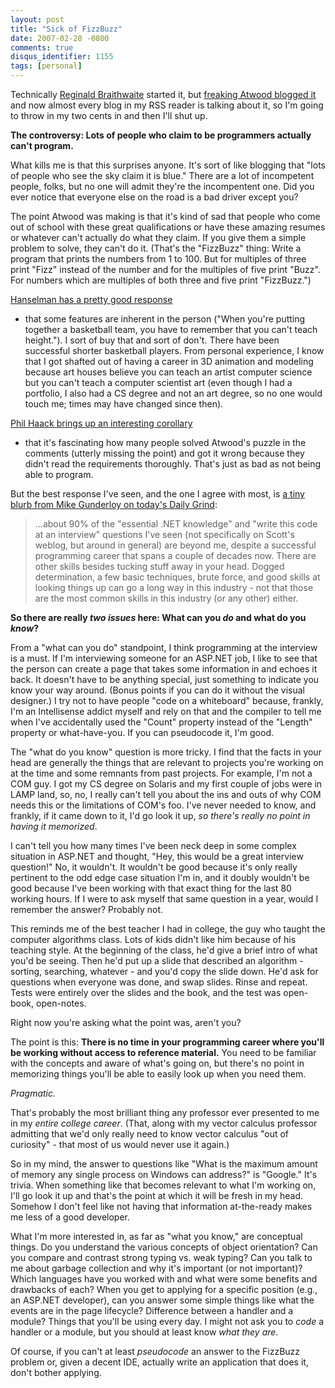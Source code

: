 ```yaml
---
layout: post
title: "Sick of FizzBuzz"
date: 2007-02-28 -0800
comments: true
disqus_identifier: 1155
tags: [personal]
---
```

Technically [Reginald
Braithwaite](http://weblog.raganwald.com/2007/01/dont-overthink-fizzbuzz.html)
started it, but [freaking Atwood blogged
it](http://www.codinghorror.com/blog/archives/000781.html) and now
almost every blog in my RSS reader is talking about it, so I'm going to
throw in my two cents in and then I'll shut up.

 **The controversy: Lots of people who claim to be programmers actually
can't program.**

 What kills me is that this surprises anyone. It's sort of like blogging
that "lots of people who see the sky claim it is blue." There are a lot
of incompetent people, folks, but no one will admit they're the
incompentent one. Did you ever notice that everyone else on the road is
a bad driver except you?

 The point Atwood was making is that it's kind of sad that people who
come out of school with these great qualifications or have these amazing
resumes or whatever can't actually do what they claim. If you give them
a simple problem to solve, they can't do it. (That's the "FizzBuzz"
thing: Write a program that prints the numbers from 1 to 100. But for
multiples of three print "Fizz" instead of the number and for the
multiples of five print "Buzz". For numbers which are multiples of both
three and five print "FizzBuzz.")

 [Hanselman has a pretty good
response](http://www.hanselman.com/blog/YouCantTeachHeightMeasuringProgrammerCompetenceViaFizzBuzz.aspx)

- that some features are inherent in the person ("When you're putting
together a basketball team, you have to remember that you can't teach
height."). I sort of buy that and sort of don't. There have been
successful shorter basketball players. From personal experience, I know
that I got shafted out of having a career in 3D animation and modeling
because art houses believe you can teach an artist computer science but
you can't teach a computer scientist art (even though I had a portfolio,
I also had a CS degree and not an art degree, so no one would touch me;
times may have changed since then).

 [Phil Haack brings up an interesting
corollary](http://haacked.com/archive/2007/02/27/Why_Cant_Programmers._Read.aspx)

- that it's fascinating how many people solved Atwood's puzzle in the
comments (utterly missing the point) and got it wrong because they
didn't read the requirements thoroughly. That's just as bad as not being
able to program.

 But the best response I've seen, and the one I agree with most, is [a
tiny blurb from Mike Gunderloy on today's Daily
Grind](http://www.larkware.com/dg7/TheDailyGrind1088.aspx):

> ...about 90% of the "essential .NET knowledge" and "write this code at
> an interview" questions I've seen (not specifically on Scott's weblog,
> but around in general) are beyond me, despite a successful programming
> career that spans a couple of decades now. There are other skills
> besides tucking stuff away in your head. Dogged determination, a few
> basic techniques, brute force, and good skills at looking things up
> can go a long way in this industry - not that those are the most
> common skills in this industry (or any other) either.

 **So there are really *two issues* here: What can you *do* and what do
you *know*?**

 From a "what can you do" standpoint, I think programming at the
interview is a must. If I'm interviewing someone for an ASP.NET job, I
like to see that the person can create a page that takes some
information in and echoes it back. It doesn't have to be anything
special, just something to indicate you know your way around. (Bonus
points if you can do it without the visual designer.) I try not to have
people "code on a whiteboard" because, frankly, I'm an Intellisense
addict myself and rely on that and the compiler to tell me when I've
accidentally used the "Count" property instead of the "Length" property
or what-have-you. If you can pseudocode it, I'm good.

 The "what do you know" question is more tricky. I find that the facts
in your head are generally the things that are relevant to projects
you're working on at the time and some remnants from past projects. For
example, I'm not a COM guy. I got my CS degree on Solaris and my first
couple of jobs were in LAMP land, so, no, I really can't tell you about
the ins and outs of why COM needs this or the limitations of COM's foo.
I've never needed to know, and frankly, if it came down to it, I'd go
look it up, *so there's really no point in having it memorized*.

 I can't tell you how many times I've been neck deep in some complex
situation in ASP.NET and thought, "Hey, this would be a great interview
question!" No, it wouldn't. It wouldn't be good because it's only really
pertinent to the odd edge case situation I'm in, and it doubly wouldn't
be good because I've been working with that exact thing for the last 80
working hours. If I were to ask myself that same question in a year,
would I remember the answer? Probably not.

 This reminds me of the best teacher I had in college, the guy who
taught the computer algorithms class. Lots of kids didn't like him
because of his teaching style. At the beginning of the class, he'd give
a brief intro of what you'd be seeing. Then he'd put up a slide that
described an algorithm - sorting, searching, whatever - and you'd copy
the slide down. He'd ask for questions when everyone was done, and swap
slides. Rinse and repeat. Tests were entirely over the slides and the
book, and the test was open-book, open-notes.

 Right now you're asking what the point was, aren't you?

 The point is this: **There is no time in your programming career where
you'll be working without access to reference material.** You need to be
familiar with the concepts and aware of what's going on, but there's no
point in memorizing things you'll be able to easily look up when you
need them.

 *Pragmatic.*

 That's probably the most brilliant thing any professor ever presented
to me in my *entire college career*. (That, along with my vector
calculus professor admitting that we'd only really need to know vector
calculus "out of curiosity" - that most of us would never use it
again.)

 So in my mind, the answer to questions like "What is the maximum amount
of memory any single process on Windows can address?" is "Google." It's
trivia. When something like that becomes relevant to what I'm working
on, I'll go look it up and that's the point at which it will be fresh in
my head. Somehow I don't feel like not having that information
at-the-ready makes me less of a good developer.

 What I'm more interested in, as far as "what you know," are conceptual
things. Do you understand the various concepts of object orientation?
Can you compare and contrast strong typing vs. weak typing? Can you talk
to me about garbage collection and why it's important (or not
important)? Which languages have you worked with and what were some
benefits and drawbacks of each? When you get to applying for a specific
position (e.g., an ASP.NET developer), can you answer some simple things
like what the events are in the page lifecycle? Difference between a
handler and a module? Things that you'll be using every day. I might not
ask you to *code* a handler or a module, but you should at least know
*what they are*.

 Of course, if you can't at least *pseudocode* an answer to the FizzBuzz
problem or, given a decent IDE, actually write an application that does
it, don't bother applying.
